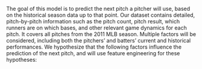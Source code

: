 The goal of this model is to predict the next pitch a pitcher will use, based on the historical season data up to that point. Our dataset contains detailed, pitch-by-pitch information such as the pitch count, pitch result, which runners are on which bases, and other relevant game dynamics for each pitch. It covers all pitches from the 2011 MLB season. Multiple factors will be considered, including both the pitchers’ and batters’ current and historical performances. We hypothesize that the following factors influence the prediction of the next pitch, and will use feature engineering for these hypotheses:
